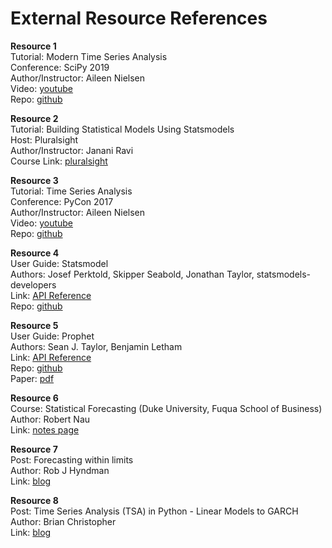 # External Resource References

**Resource 1**  
Tutorial: Modern Time Series Analysis  
Conference: SciPy 2019  
Author/Instructor: Aileen Nielsen  
Video: [youtube](https://www.youtube.com/watch?v=v5ijNXvlC5A)  
Repo: [github](https://github.com/theJollySin/scipy_con_2019/tree/master/modern_time_series_analysis)
  
**Resource 2**  
Tutorial: Building Statistical Models Using Statsmodels  
Host: Pluralsight  
Author/Instructor: Janani Ravi  
Course Link: [pluralsight](https://app.pluralsight.com/library/courses/statsmodels-building-statistical-models/table-of-contents)  

**Resource 3**  
Tutorial: Time Series Analysis  
Conference: PyCon 2017  
Author/Instructor: Aileen Nielsen  
Video: [youtube](https://www.youtube.com/watch?v=zmfe2RaX-14)  
Repo: [github](https://github.com/AileenNielsen/TimeSeriesAnalysisWithPython)  

**Resource 4**  
User Guide: Statsmodel  
Authors: Josef Perktold, Skipper Seabold, Jonathan Taylor, statsmodels-developers  
Link: [API Reference](https://www.statsmodels.org/dev/api.html)  
Repo: [github](https://github.com/statsmodels/statsmodels)  

**Resource 5**  
User Guide: Prophet  
Authors: Sean J. Taylor, Benjamin Letham  
Link: [API Reference](https://facebook.github.io/prophet/docs/quick_start.html#python-api)  
Repo: [github](https://github.com/facebook/prophet/blob/master/docs/_docs/quick_start.md)  
Paper: [pdf](https://peerj.com/preprints/3190.pdf)  

**Resource 6**  
Course: Statistical Forecasting (Duke University, Fuqua School of Business)  
Author: Robert Nau  
Link: [notes page](http://people.duke.edu/~rnau/411home.htm)  
  
**Resource 7**  
Post: Forecasting within limits  
Author: Rob J Hyndman  
Link: [blog](https://robjhyndman.com/hyndsight/forecasting-within-limits/)  

**Resource 8**  
Post: Time Series Analysis (TSA) in Python - Linear Models to GARCH  
Author: Brian Christopher  
Link: [blog](http://www.blackarbs.com/blog/time-series-analysis-in-python-linear-models-to-garch/11/1/2016#Ref)  
